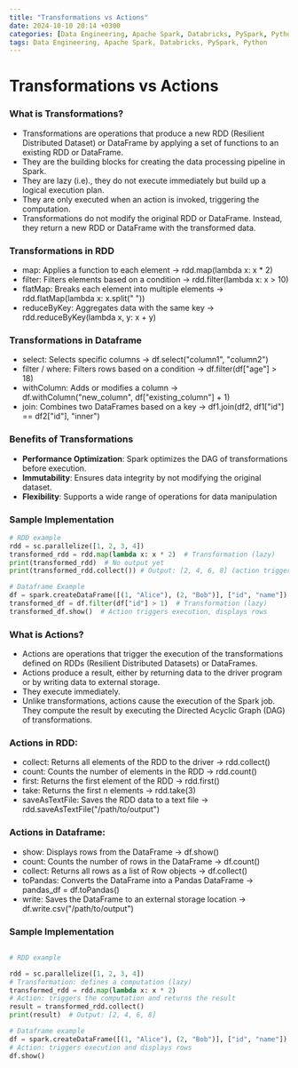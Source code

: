 ```yaml
---
title: "Transformations vs Actions"
date: 2024-10-10 20:14 +0300
categories: [Data Engineering, Apache Spark, Databricks, PySpark, Python]
tags: Data Engineering, Apache Spark, Databricks, PySpark, Python
---
```


# Transformations vs Actions

### What is Transformations?
- Transformations are operations that produce a new RDD (Resilient Distributed Dataset) or DataFrame by applying a set of functions to an existing RDD or DataFrame.
- They are the building blocks for creating the data processing pipeline in Spark.
- They are lazy (i.e)., they do not execute immediately but build up a logical execution plan.
- They are only executed when an action is invoked, triggering the computation.
- Transformations do not modify the original RDD or DataFrame. Instead, they return a new RDD or DataFrame with the transformed data.

### Transformations in RDD

- map: Applies a function to each element -> rdd.map(lambda x: x * 2)
- filter: Filters elements based on a condition -> rdd.filter(lambda x: x > 10)
- flatMap: Breaks each element into multiple elements -> rdd.flatMap(lambda x: x.split(" "))
- reduceByKey: Aggregates data with the same key -> rdd.reduceByKey(lambda x, y: x + y)

### Transformations in Dataframe

- select: Selects specific columns -> df.select("column1", "column2")
- filter / where: Filters rows based on a condition -> df.filter(df["age"] > 18)
- withColumn: Adds or modifies a column -> df.withColumn("new_column", df["existing_column"] + 1)
- join: Combines two DataFrames based on a key -> df1.join(df2, df1["id"] == df2["id"], "inner")

### Benefits of Transformations

- **Performance Optimization**: Spark optimizes the DAG of transformations before execution.
- **Immutability**: Ensures data integrity by not modifying the original dataset.
- **Flexibility**: Supports a wide range of operations for data manipulation

### Sample Implementation

```python
# RDD example
rdd = sc.parallelize([1, 2, 3, 4])
transformed_rdd = rdd.map(lambda x: x * 2)  # Transformation (lazy)
print(transformed_rdd)  # No output yet
print(transformed_rdd.collect()) # Output: [2, 4, 6, 8] (action triggers execution)

# Dataframe Example
df = spark.createDataFrame([(1, "Alice"), (2, "Bob")], ["id", "name"])
transformed_df = df.filter(df["id"] > 1)  # Transformation (lazy)
transformed_df.show()  # Action triggers execution, displays rows
```

### What is Actions?
- Actions are operations that trigger the execution of the transformations defined on RDDs (Resilient Distributed Datasets) or DataFrames. 
- Actions produce a result, either by returning data to the driver program or by writing data to external storage.
- They execute immediately.
- Unlike transformations, actions cause the execution of the Spark job. They compute the result by executing the Directed Acyclic Graph (DAG) of transformations.

### Actions in RDD:

- collect: Returns all elements of the RDD to the driver -> rdd.collect()
- count: Counts the number of elements in the RDD -> rdd.count()
- first: Returns the first element of the RDD -> rdd.first()
- take: Returns the first n elements -> rdd.take(3)
- saveAsTextFile: Saves the RDD data to a text file -> rdd.saveAsTextFile("/path/to/output")

### Actions in Dataframe:

- show: Displays rows from the DataFrame -> df.show()
- count: Counts the number of rows in the DataFrame -> df.count()
- collect: Returns all rows as a list of Row objects -> df.collect()
- toPandas: Converts the DataFrame into a Pandas DataFrame -> pandas_df = df.toPandas()
- write: Saves the DataFrame to an external storage location -> df.write.csv("/path/to/output")

### Sample Implementation

```python

# RDD example

rdd = sc.parallelize([1, 2, 3, 4])
# Transformation: defines a computation (lazy)
transformed_rdd = rdd.map(lambda x: x * 2)
# Action: triggers the computation and returns the result
result = transformed_rdd.collect()
print(result)  # Output: [2, 4, 6, 8]

# Dataframe example
df = spark.createDataFrame([(1, "Alice"), (2, "Bob")], ["id", "name"])
# Action: triggers execution and displays rows
df.show()
```



